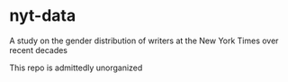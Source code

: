 # nyt-data

A study on the gender distribution of writers at the New York Times over recent decades

This repo is admittedly unorganized 
